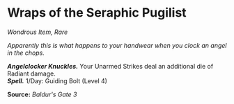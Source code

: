 # Wraps of the Seraphic Pugilist
*Wondrous Item, Rare*

*Apparently this is what happens to your handwear when you clock an angel in the chops.*

***Angelclocker Knuckles.*** Your Unarmed Strikes deal an additional die of Radiant damage.  
***Spell.*** 1/Day: Guiding Bolt (Level 4)



**Source:** *Baldur's Gate 3*